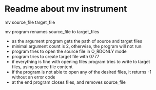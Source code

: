 # Readme about mv instrument
mv source_file target_file

mv program renames source_file to target_files
- as the argument program gets the path of source and target files
- minimal argument count is 2, otherwise, the program will not run
- program tries to open the source file in O_RDONLY mode
- program tries to create target file with 0777 
- if everything is fine with opening files program tries to write to target files, using source file content
- if the program is not able to open any of the desired files, it returns -1 without an error code
- at the end program closes files, and removes source_file